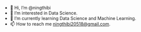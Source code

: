- 👋 Hi, I’m @ningthibi
- 👀 I’m interested in Data Science.
- 🌱 I’m currently learning Data Science and Machine Learning.
- 📫 How to reach me ningthibi20518@gmail.com.

<!---
ningthibi/ningthibi is a ✨ special ✨ repository because its `README.md` (this file) appears on your GitHub profile.
You can click the Preview link to take a look at your changes.
--->
